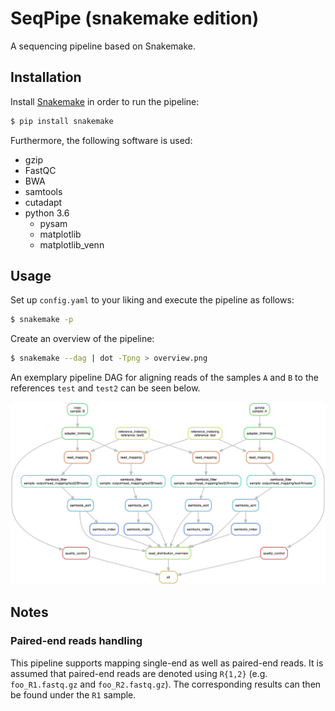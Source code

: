 # SeqPipe (snakemake edition)

A sequencing pipeline based on Snakemake.


## Installation

Install [Snakemake](https://snakemake.readthedocs.io/en/stable/) in order to run the pipeline:

```bash
$ pip install snakemake
```

Furthermore, the following software is used:

* gzip
* FastQC
* BWA
* samtools
* cutadapt
* python 3.6
    * pysam
    * matplotlib
    * matplotlib_venn


## Usage

Set up `config.yaml` to your liking and execute the pipeline as follows:

```bash
$ snakemake -p
```

Create an overview of the pipeline:

```bash
$ snakemake --dag | dot -Tpng > overview.png
```

An exemplary pipeline DAG for aligning reads of the samples `A` and `B` to the references `test` and `test2` can be seen below.

![pipeline DAG](./docs/dag.png)


## Notes

### Paired-end reads handling

This pipeline supports mapping single-end as well as paired-end reads.
It is assumed that paired-end reads are denoted using `R{1,2}` (e.g. `foo_R1.fastq.gz` and `foo_R2.fastq.gz`).
The corresponding results can then be found under the `R1` sample.

